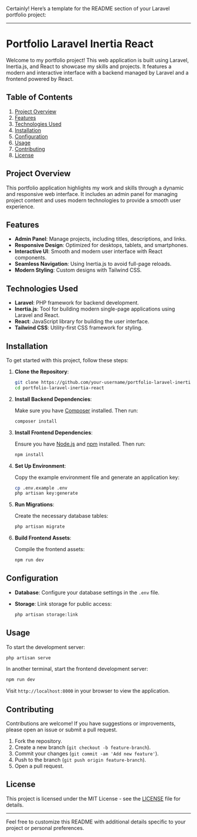 Certainly! Here’s a template for the README section of your Laravel portfolio project:

---

# Portfolio Laravel Inertia React

Welcome to my portfolio project! This web application is built using Laravel, Inertia.js, and React to showcase my skills and projects. It features a modern and interactive interface with a backend managed by Laravel and a frontend powered by React.

## Table of Contents

1. [Project Overview](#project-overview)
2. [Features](#features)
3. [Technologies Used](#technologies-used)
4. [Installation](#installation)
5. [Configuration](#configuration)
6. [Usage](#usage)
7. [Contributing](#contributing)
8. [License](#license)

## Project Overview

This portfolio application highlights my work and skills through a dynamic and responsive web interface. It includes an admin panel for managing project content and uses modern technologies to provide a smooth user experience.

## Features

- **Admin Panel**: Manage projects, including titles, descriptions, and links.
- **Responsive Design**: Optimized for desktops, tablets, and smartphones.
- **Interactive UI**: Smooth and modern user interface with React components.
- **Seamless Navigation**: Using Inertia.js to avoid full-page reloads.
- **Modern Styling**: Custom designs with Tailwind CSS.

## Technologies Used

- **Laravel**: PHP framework for backend development.
- **Inertia.js**: Tool for building modern single-page applications using Laravel and React.
- **React**: JavaScript library for building the user interface.
- **Tailwind CSS**: Utility-first CSS framework for styling.

## Installation

To get started with this project, follow these steps:

1. **Clone the Repository**:

   ```bash
   git clone https://github.com/your-username/portfolio-laravel-inertia-react.git
   cd portfolio-laravel-inertia-react
   ```

2. **Install Backend Dependencies**:

   Make sure you have [Composer](https://getcomposer.org/) installed. Then run:

   ```bash
   composer install
   ```

3. **Install Frontend Dependencies**:

   Ensure you have [Node.js](https://nodejs.org/) and [npm](https://www.npmjs.com/) installed. Then run:

   ```bash
   npm install
   ```

4. **Set Up Environment**:

   Copy the example environment file and generate an application key:

   ```bash
   cp .env.example .env
   php artisan key:generate
   ```

5. **Run Migrations**:

   Create the necessary database tables:

   ```bash
   php artisan migrate
   ```

6. **Build Frontend Assets**:

   Compile the frontend assets:

   ```bash
   npm run dev
   ```

## Configuration

- **Database**: Configure your database settings in the `.env` file.
- **Storage**: Link storage for public access:

  ```bash
  php artisan storage:link
  ```

## Usage

To start the development server:

```bash
php artisan serve
```

In another terminal, start the frontend development server:

```bash
npm run dev
```

Visit `http://localhost:8000` in your browser to view the application.

## Contributing

Contributions are welcome! If you have suggestions or improvements, please open an issue or submit a pull request.

1. Fork the repository.
2. Create a new branch (`git checkout -b feature-branch`).
3. Commit your changes (`git commit -am 'Add new feature'`).
4. Push to the branch (`git push origin feature-branch`).
5. Open a pull request.

## License

This project is licensed under the MIT License - see the [LICENSE](LICENSE) file for details.

---

Feel free to customize this README with additional details specific to your project or personal preferences.
